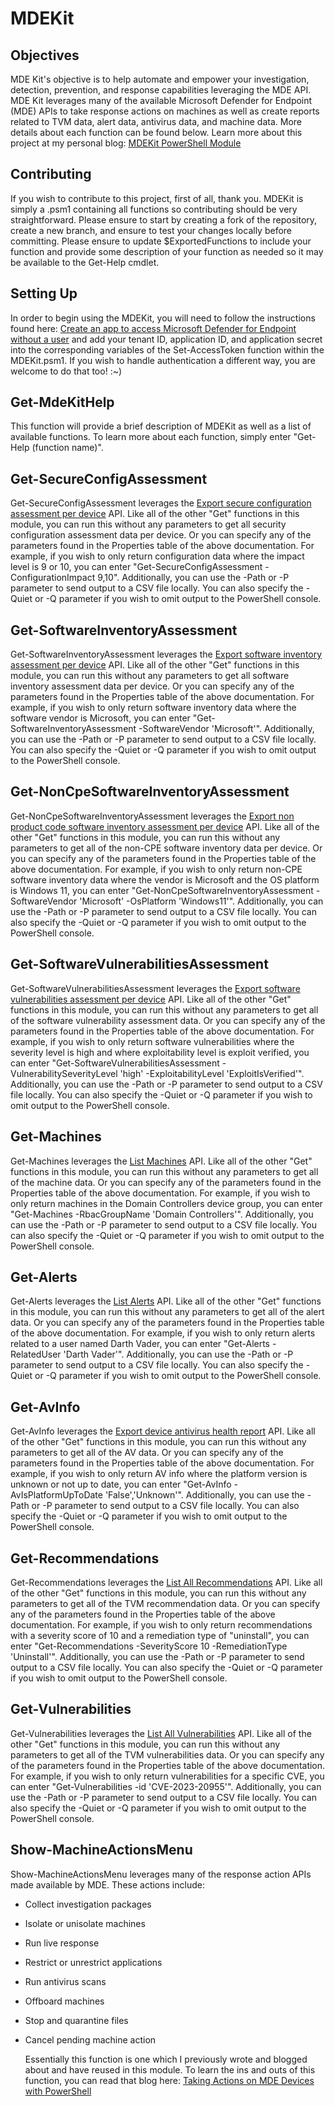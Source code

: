 # MDEKit
<!-- TOC -->
## Objectives

MDE Kit's objective is to help automate and empower your investigation, detection, prevention, and response capabilities leveraging the MDE API.
MDE Kit leverages many of the available Microsoft Defender for Endpoint (MDE) APIs to take response actions on machines as well as create reports related to TVM data, alert data, antivirus data, and machine data. More details about each function can be found below.
Learn more about this project at my personal blog: [MDEKit PowerShell Module](https://securityoccupied.com/2023/07/11/mde-kit-a-powershell-module-for-microsoft-defender-for-endpoint)

## Contributing

If you wish to contribute to this project, first of all, thank you. MDEKit is simply a .psm1 containing all functions so contributing should be very straightforward. Please ensure to start by creating a fork of the repository, create a new branch, and ensure to test your changes locally before committing. Please ensure to update $ExportedFunctions to include your function and provide some description of your function as needed so it may be available to the Get-Help cmdlet.

## Setting Up
In order to begin using the MDEKit, you will need to follow the instructions found here: [Create an app to access Microsoft Defender for Endpoint without a user](https://learn.microsoft.com/en-us/microsoft-365/security/defender-endpoint/api/exposed-apis-create-app-webapp?view=o365-worldwide) and add your tenant ID, application ID, and application secret into the corresponding variables of the Set-AccessToken function within the MDEKit.psm1. If you wish to handle authentication a different way, you are welcome to do that too! :~)

## Get-MdeKitHelp

This function will provide a brief description of MDEKit as well as a list of available functions. To learn more about each function, simply enter "Get-Help (function name)".

## Get-SecureConfigAssessment

Get-SecureConfigAssessment leverages the [Export secure configuration assessment per device](https://learn.microsoft.com/en-us/microsoft-365/security/defender-endpoint/api/get-assessment-secure-config?view=o365-worldwide) API. Like all of the other "Get" functions in this module, you can run this without any parameters to get all security configuration assessment data per device. Or you can specify any of the parameters found in the Properties table of the above documentation. For example, if you wish to only return configuration data where the impact level is 9 or 10, you can enter "Get-SecureConfigAssessment -ConfigurationImpact 9,10". Additionally, you can use the -Path or -P parameter to send output to a CSV file locally. You can also specify the -Quiet or -Q parameter if you wish to omit output to the PowerShell console.

## Get-SoftwareInventoryAssessment

Get-SoftwareInventoryAssessment leverages the [Export software inventory assessment per device](https://learn.microsoft.com/en-us/microsoft-365/security/defender-endpoint/api/get-assessment-software-inventory?view=o365-worldwide) API. Like all of the other "Get" functions in this module, you can run this without any parameters to get all software inventory assessment data per device. Or you can specify any of the parameters found in the Properties table of the above documentation. For example, if you wish to only return software inventory data where the software vendor is Microsoft, you can enter "Get-SoftwareInventoryAssessment -SoftwareVendor 'Microsoft'". Additionally, you can use the -Path or -P parameter to send output to a CSV file locally. You can also specify the -Quiet or -Q parameter if you wish to omit output to the PowerShell console.

## Get-NonCpeSoftwareInventoryAssessment

Get-NonCpeSoftwareInventoryAssessment leverages the [Export non product code software inventory assessment per device](https://learn.microsoft.com/en-us/microsoft-365/security/defender-endpoint/api/get-assessment-non-cpe-software-inventory?view=o365-worldwide) API. Like all of the other "Get" functions in this module, you can run this without any parameters to get all of the non-CPE software inventory data per device. Or you can specify any of the parameters found in the Properties table of the above documentation. For example, if you wish to only return non-CPE software inventory data where the vendor is Microsoft and the OS platform is Windows 11, you can enter "Get-NonCpeSoftwareInventoryAssessment -SoftwareVendor 'Microsoft' -OsPlatform 'Windows11'". Additionally, you can use the -Path or -P parameter to send output to a CSV file locally. You can also specify the -Quiet or -Q parameter if you wish to omit output to the PowerShell console.

## Get-SoftwareVulnerabilitiesAssessment

Get-SoftwareVulnerabilitiesAssessment leverages the [Export software vulnerabilities assessment per device](https://learn.microsoft.com/en-us/microsoft-365/security/defender-endpoint/api/get-assessment-software-vulnerabilities?view=o365-worldwide) API. Like all of the other "Get" functions in this module, you can run this without any parameters to get all of the software vulnerability assessment data. Or you can specify any of the parameters found in the Properties table of the above documentation. For example, if you wish to only return software vulnerabilities where the severity level is high and where exploitability level is exploit verified, you can enter "Get-SoftwareVulnerabilitiesAssessment -VulnerabilitySeverityLevel 'high' -ExploitabilityLevel 'ExploitIsVerified'". Additionally, you can use the -Path or -P parameter to send output to a CSV file locally. You can also specify the -Quiet or -Q parameter if you wish to omit output to the PowerShell console.

## Get-Machines

Get-Machines leverages the [List Machines](https://learn.microsoft.com/en-us/microsoft-365/security/defender-endpoint/api/get-machines?view=o365-worldwide) API. Like all of the other "Get" functions in this module, you can run this without any parameters to get all of the machine data. Or you can specify any of the parameters found in the Properties table of the above documentation. For example, if you wish to only return machines in the Domain Controllers device group, you can enter "Get-Machines -RbacGroupName 'Domain Controllers'". Additionally, you can use the -Path or -P parameter to send output to a CSV file locally. You can also specify the -Quiet or -Q parameter if you wish to omit output to the PowerShell console.

## Get-Alerts

Get-Alerts leverages the [List Alerts](https://learn.microsoft.com/en-us/microsoft-365/security/defender-endpoint/api/get-alerts?view=o365-worldwide) API. Like all of the other "Get" functions in this module, you can run this without any parameters to get all of the alert data. Or you can specify any of the parameters found in the Properties table of the above documentation. For example, if you wish to only return alerts related to a user named Darth Vader, you can enter "Get-Alerts -RelatedUser 'Darth Vader'". Additionally, you can use the -Path or -P parameter to send output to a CSV file locally. You can also specify the -Quiet or -Q parameter if you wish to omit output to the PowerShell console.

## Get-AvInfo

Get-AvInfo leverages the [Export device antivirus health report](https://learn.microsoft.com/en-us/microsoft-365/security/defender-endpoint/api/device-health-export-antivirus-health-report-api?view=o365-worldwide) API. Like all of the other "Get" functions in this module, you can run this without any parameters to get all of the AV data. Or you can specify any of the parameters found in the Properties table of the above documentation. For example, if you wish to only return AV info where the platform version is unknown or not up to date, you can enter "Get-AvInfo -AvIsPlatformUpToDate 'False','Unknown'". Additionally, you can use the -Path or -P parameter to send output to a CSV file locally. You can also specify the -Quiet or -Q parameter if you wish to omit output to the PowerShell console.

## Get-Recommendations

Get-Recommendations leverages the [List All Recommendations](https://learn.microsoft.com/en-us/microsoft-365/security/defender-endpoint/api/get-all-recommendations?view=o365-worldwide) API. Like all of the other "Get" functions in this module, you can run this without any parameters to get all of the TVM recommendation data. Or you can specify any of the parameters found in the Properties table of the above documentation. For example, if you wish to only return recommendations with a severity score of 10 and a remediation type of "uninstall", you can enter "Get-Recommendations -SeverityScore 10 -RemediationType 'Uninstall'". Additionally, you can use the -Path or -P parameter to send output to a CSV file locally. You can also specify the -Quiet or -Q parameter if you wish to omit output to the PowerShell console.

## Get-Vulnerabilities

Get-Vulnerabilities leverages the [List All Vulnerabilities](https://learn.microsoft.com/en-us/microsoft-365/security/defender-endpoint/api/get-all-vulnerabilities?view=o365-worldwide) API. Like all of the other "Get" functions in this module, you can run this without any parameters to get all of the TVM vulnerabilities data. Or you can specify any of the parameters found in the Properties table of the above documentation. For example, if you wish to only return vulnerabilities for a specific CVE, you can enter "Get-Vulnerabilities -id 'CVE-2023-20955'". Additionally, you can use the -Path or -P parameter to send output to a CSV file locally. You can also specify the -Quiet or -Q parameter if you wish to omit output to the PowerShell console.

## Show-MachineActionsMenu

Show-MachineActionsMenu leverages many of the response action APIs made available by MDE. These actions include:
- Collect investigation packages
- Isolate or unisolate machines
- Run live response
- Restrict or unrestrict applications
- Run antivirus scans
- Offboard machines
- Stop and quarantine files
- Cancel pending machine action

  Essentially this function is one which I previously wrote and blogged about and have reused in this module. To learn the ins and outs of this function, you can read that blog here: [Taking Actions on MDE Devices with PowerShell](https://securityoccupied.com/2023/06/15/taking-actions-on-mde-devices-via-powershell-and-mde-api/)

